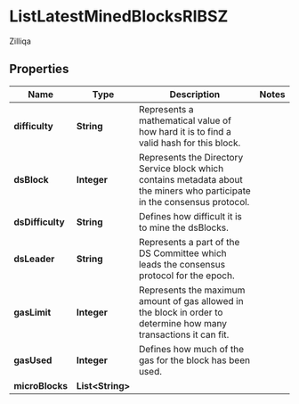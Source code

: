 

# ListLatestMinedBlocksRIBSZ

Zilliqa

## Properties

| Name | Type | Description | Notes |
|------------ | ------------- | ------------- | -------------|
|**difficulty** | **String** | Represents a mathematical value of how hard it is to find a valid hash for this block. |  |
|**dsBlock** | **Integer** | Represents the Directory Service block which contains metadata about the miners who participate in the consensus protocol. |  |
|**dsDifficulty** | **String** | Defines how difficult it is to mine the dsBlocks. |  |
|**dsLeader** | **String** | Represents a part of the DS Committee which leads the consensus protocol for the epoch. |  |
|**gasLimit** | **Integer** | Represents the maximum amount of gas allowed in the block in order to determine how many transactions it can fit. |  |
|**gasUsed** | **Integer** | Defines how much of the gas for the block has been used. |  |
|**microBlocks** | **List&lt;String&gt;** |  |  |



